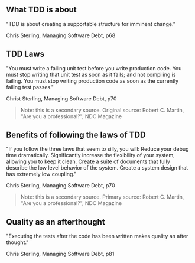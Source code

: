 ## What TDD is about

"TDD is about creating a supportable structure for imminent change."

Chris Sterling, Managing Software Debt, p68

## TDD Laws

"You must write a failing unit test before you write production code.
You must stop writing that unit test as soon as it fails; and not compiling is failing.
You must stop writing production code as soon as the currently failing test passes."

Christ Sterling, Managing Software Debt, p70

> Note: this is a secondary source.
> Original source: Robert C. Martin, "Are you a professional?", NDC Magazine

## Benefits of following the laws of TDD

"If you follow the three laws that seem to silly, you will:
	Reduce your debug time dramatically.
	Significantly increase the flexibility of your system, allowing you to keep it clean.
	Create a suite of documents that fully describe the low level behavior of the system.
	Create a system design that has extremely low coupling."

Chris Sterling, Managing Software Debt, p70

> Note: this is a secondary source.
> Primary source: Robert C. Martin, "Are you a professional?", NDC Magazine

## Quality as an afterthought

"Executing the tests after the code has been written makes quality an after thought."

Chris Sterling, Managing Software Debt, p81